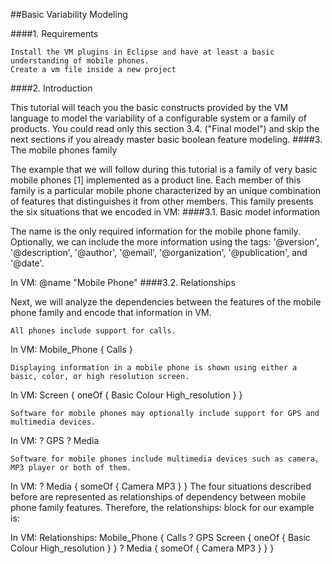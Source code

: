 ##Basic Variability Modeling  

####1. Requirements

    Install the VM plugins in Eclipse and have at least a basic understanding of mobile phones.
    Create a vm file inside a new project

####2. Introduction

This tutorial will teach you the basic constructs provided by the VM language to model the variability of a configurable system or a family of products. You could read only this section 3.4. ("Final model") and skip the next sections if you already master basic boolean feature modeling.
####3. The mobile phones family

The example that we will follow during this tutorial is a family of very basic mobile phones [1] implemented as a product line. Each member of this family is a particular mobile phone characterized by an unique combination of features that distinguishes it from other members. This family presents the six situations that we encoded in VM:
####3.1. Basic model information

The name is the only required information for the mobile phone family. Optionally, we can include the more information using the tags: '@version', '@description', '@author', '@email', '@organization', '@publication', and '@date'.

In VM: @name "Mobile Phone"
####3.2. Relationships

Next, we will analyze the dependencies between the features of the mobile phone family and encode that information in VM.

    All phones include support for calls.

In VM: Mobile_Phone { Calls }

    Displaying information in a mobile phone is shown using either a basic, color, or high resolution screen.

In VM: Screen { oneOf { Basic Colour High_resolution } }

    Software for mobile phones may optionally include support for GPS and multimedia devices.

In VM: ? GPS ? Media

    Software for mobile phones include multimedia devices such as camera, MP3 player or both of them.

In VM: ? Media { someOf { Camera MP3 } } The four situations described before are represented as relationships of dependency between mobile phone family features. Therefore, the relationships: block for our example is:

In VM: Relationships: Mobile_Phone { Calls ? GPS Screen { oneOf { Basic Colour High_resolution } } ? Media { someOf { Camera MP3 } } }

